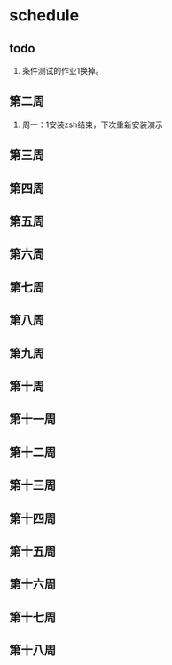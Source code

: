 # schedule

## todo

1. 条件测试的作业1换掉。

## 第二周

1. 周一：1安装zsh结束，下次重新安装演示

## 第三周

## 第四周

## 第五周

## 第六周

## 第七周

## 第八周

## 第九周

## 第十周

## 第十一周

## 第十二周

## 第十三周

## 第十四周

## 第十五周

## 第十六周

## 第十七周

## 第十八周
